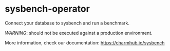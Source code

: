 # sysbench-operator

Connect your database to sysbench and run a benchmark.

*WARNING*: should not be executed against a production environment.

More information, check our documentation: https://charmhub.io/sysbench
